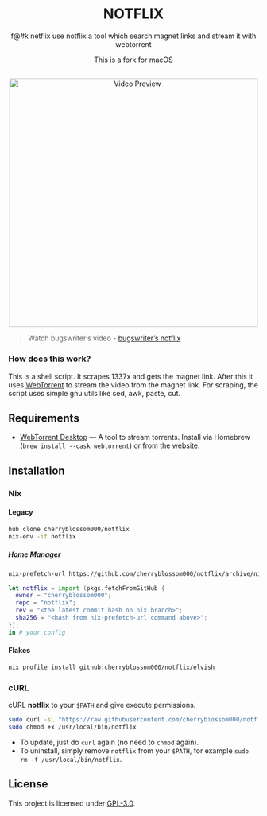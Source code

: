 <h1 align="center">NOTFLIX</h1>
<p align="center">f@#k netflix use notflix a tool which search magnet links and stream it with webtorrent</p>
<p align="center">This is a fork for macOS</p>

##
<p align="center">
<img src="./preview.gif" alt="Video Preview" width="500px">
</p>

> Watch bugswriter’s video - [bugswriter’s notflix](https://youtu.be/RFJCL9C46Mc)

### How does this work?

This is a shell script. It scrapes 1337x and gets the magnet link.
After this it uses [WebTorrent](https://webtorrent.io/) to stream the video from the magnet link.
For scraping, the script uses simple gnu utils like sed, awk, paste, cut.

## Requirements

- [WebTorrent Desktop][webtorrent-desktop] — A tool to stream torrents. Install via Homebrew
  (`brew install --cask webtorrent`) or from the [website][webtorrent-desktop].

## Installation

### Nix

#### Legacy

```sh
hub clone cherryblossom000/notflix
nix-env -if notflix
```

##### Home Manager

```sh
nix-prefetch-url https://github.com/cherryblossom000/notflix/archive/nix.tar.gz
```

```nix
let notflix = import (pkgs.fetchFromGitHub {
  owner = "cherryblossom000";
  repo = "notflix";
  rev = "<the latest commit hash on nix branch>";
  sha256 = "<hash from nix-prefetch-url command above>";
});
in # your config
```

#### Flakes

```sh
nix profile install github:cherryblossom000/notflix/elvish
```

### cURL

cURL **notflix** to your `$PATH` and give execute permissions.

```sh
sudo curl -sL "https://raw.githubusercontent.com/cherryblossom000/notflix/master/notflix" -o /usr/local/bin/notflix
sudo chmod +x /usr/local/bin/notflix
```
- To update, just do `curl` again (no need to `chmod` again).
- To uninstall, simply remove `notflix` from your `$PATH`, for example `sudo rm -f /usr/local/bin/notflix`.

## License
This project is licensed under [GPL-3.0](./LICENSE).

[webtorrent-desktop]: https://webtorrent.io/desktop
